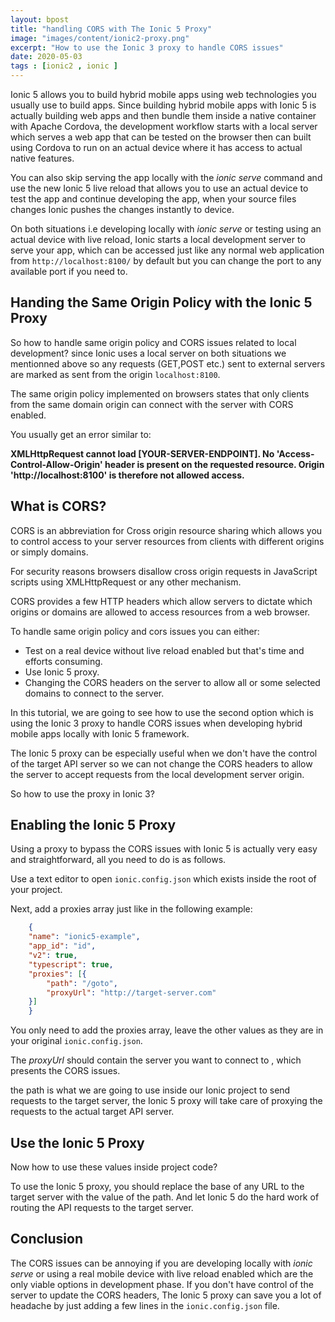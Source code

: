 ```yaml
---
layout: bpost
title: "handling CORS with The Ionic 5 Proxy"
image: "images/content/ionic2-proxy.png"
excerpt: "How to use the Ionic 3 proxy to handle CORS issues" 
date: 2020-05-03
tags : [ionic2 , ionic ]
---
```



Ionic 5 allows you to build hybrid mobile apps using web technologies you usually use to build apps. Since building hybrid mobile apps with Ionic 5 is actually building web apps and then bundle them inside a native container with Apache Cordova, the development workflow starts with a local server which serves a web app that can be tested on the browser then can built using Cordova to run on an actual device where it has access to actual native features.

You can also skip serving the app locally with the *ionic serve* command and use the new Ionic 5 live reload that  allows you to use an actual device to test the app and continue developing the app, when your source files changes Ionic pushes the changes instantly to device.

On both situations i.e developing locally with *ionic serve* or testing using an actual device with live reload, Ionic starts a local development server to serve your app, which can be accessed just like any normal web application 
from `http://localhost:8100/` by default but you can change the port to any available port if you need to.

## Handing the Same Origin Policy with the Ionic 5 Proxy

So how to handle same origin policy and CORS issues related to local development? since Ionic uses a local server 
on both situations we mentionned above so any requests (GET,POST etc.) sent to external servers are marked as sent 
from the origin `localhost:8100`.

The same origin policy implemented on browsers states that only clients from the same domain origin can connect with the server with CORS enabled.

You usually get an error similar to:

**XMLHttpRequest cannot load  [YOUR-SERVER-ENDPOINT].
No 'Access-Control-Allow-Origin' header is present on the requested resource.
Origin 'http://localhost:8100' is therefore not allowed access.** 

## What is CORS?

CORS is an abbreviation for Cross origin resource sharing which allows you to control access to your server resources
from clients with different origins or simply domains.

For security reasons browsers disallow cross origin requests in JavaScript scripts using XMLHttpRequest or any other 
mechanism.

CORS provides a few HTTP headers which allow servers to dictate which origins or domains are allowed to access resources 
from a web browser.

To handle same origin policy and cors issues you can either:

- Test on a real device without live reload enabled but that's time and efforts consuming.
- Use Ionic 5 proxy.
- Changing the CORS headers on the server to allow all or some selected domains to connect to the server.

In this tutorial, we are going to see how to use the second option which is using the Ionic 3 proxy to handle 
CORS issues when developing hybrid mobile apps locally with Ionic 5 framework.

The Ionic 5 proxy can be especially useful when we don't have the control of the target API server so we can not change the CORS headers to allow the server to accept requests from the local development server origin.

So how to use the proxy in Ionic 3?

## Enabling the Ionic 5 Proxy

Using a proxy to bypass the CORS issues with Ionic 5 is actually very easy and straightforward, all you need to do is as follows. 

Use a text editor to open `ionic.config.json` which exists inside the root of your project.

Next, add a proxies array just like in the following example: 

```json
    {
    "name": "ionic5-example",
    "app_id": "id",
    "v2": true,
    "typescript": true,
    "proxies": [{
        "path": "/goto",
        "proxyUrl": "http://target-server.com"
    }]
    }
```

You only need to add the proxies array, leave the other values as they are in your original `ionic.config.json`. 


The *proxyUrl* should contain the server you want to connect to , which presents the CORS issues.

the path is what we are going to use inside our Ionic project to send requests to the target server, the Ionic 5
proxy will take care of proxying the requests to the actual target API server.

## Use the Ionic 5 Proxy

Now how to use these values inside project code?

To use the Ionic 5 proxy, you should replace the base of any URL to the target server with the value of the path. And let Ionic 5 do the hard work of routing the API requests to the target server.

## Conclusion

The CORS issues can be annoying if you are developing locally with *ionic serve* or using a real mobile device with 
live reload enabled which are the only viable options in development phase. If you don't have control of the server 
to update the CORS headers, The Ionic 5 proxy can save you a lot of headache by just adding a few lines in the  `ionic.config.json` file. 



